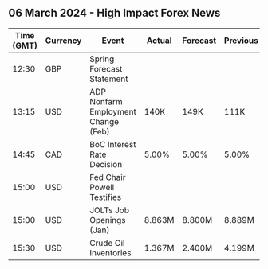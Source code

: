 ## 06 March 2024 - High Impact Forex News

| Time (GMT) | Currency | Event | Actual | Forecast | Previous |
|------|----------|-------|--------|----------|----------|
| 12:30 | GBP | Spring Forecast Statement |  |  |  |
| 13:15 | USD | ADP Nonfarm Employment Change (Feb) | 140K | 149K | 111K |
| 14:45 | CAD | BoC Interest Rate Decision | 5.00% | 5.00% | 5.00% |
| 15:00 | USD | Fed Chair Powell Testifies |  |  |  |
| 15:00 | USD | JOLTs Job Openings (Jan) | 8.863M | 8.800M | 8.889M |
| 15:30 | USD | Crude Oil Inventories | 1.367M | 2.400M | 4.199M |
